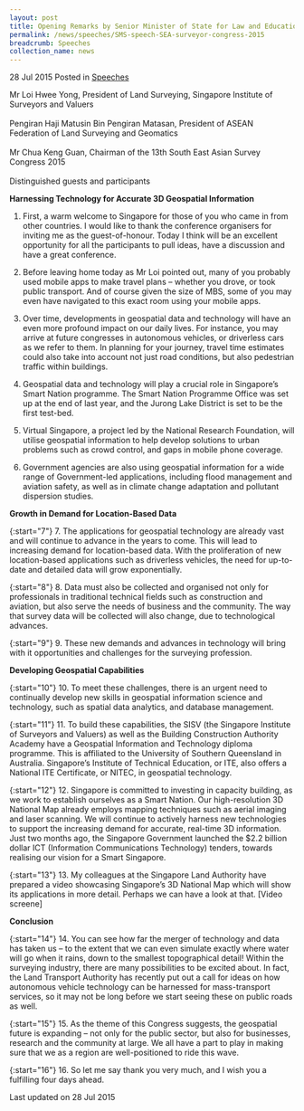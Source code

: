 ```yaml
---
layout: post
title: Opening Remarks by Senior Minister of State for Law and Education Ms Indranee Rajah SC at the 13th South East Asia Survey Congress 2015
permalink: /news/speeches/SMS-speech-SEA-surveyor-congress-2015
breadcrumb: Speeches
collection_name: news
---
```


28 Jul 2015 Posted in [Speeches](/news/speeches)


Mr Loi Hwee Yong, President of Land Surveying, Singapore Institute of Surveyors and Valuers
<br>  
Pengiran Haji Matusin Bin Pengiran Matasan, President of ASEAN Federation of Land Surveying and Geomatics
<br>  
Mr Chua Keng Guan, Chairman of the 13th South East Asian Survey Congress 2015 
<br>  
Distinguished guests and participants
<br>  


**Harnessing Technology for Accurate 3D Geospatial Information**

1. First, a warm welcome to Singapore for those of you who came in from other countries. I would like to thank the conference organisers for inviting me as the guest-of-honour. Today I think will be an excellent opportunity for all the participants to pull ideas, have a discussion and have a great conference.


2. Before leaving home today as Mr Loi pointed out, many of you probably used mobile apps to make travel plans – whether you drove, or took public transport. And of course given the size of MBS, some of you may even have navigated to this exact room using your mobile apps.


3. Over time, developments in geospatial data and technology will have an even more profound impact on our daily lives. For instance, you may arrive at future congresses in autonomous vehicles, or driverless cars as we refer to them. In planning for your journey, travel time estimates could also take into account not just road conditions, but also pedestrian traffic within buildings. 


4. Geospatial data and technology will play a crucial role in Singapore’s Smart Nation programme. The Smart Nation Programme Office was set up at the end of last year, and the Jurong Lake District is set to be the first test-bed.


5. Virtual Singapore, a project led by the National Research Foundation, will utilise geospatial information to help develop solutions to urban problems such as crowd control, and gaps in mobile phone coverage.


6. Government agencies are also using geospatial information for a wide range of Government-led applications, including flood management and aviation safety, as well as in climate change adaptation and pollutant dispersion studies.


**Growth in Demand for Location-Based Data**


{:start="7"}
7. The applications for geospatial technology are already vast and will continue to advance in the years to come. This will lead to increasing demand for location-based data. With the proliferation of new location-based applications such as driverless vehicles, the need for up-to-date and detailed data will grow exponentially. 


{:start="8"}
8. Data must also be collected and organised not only for professionals in traditional technical fields such as construction and aviation, but also serve the needs of business and the community. The way that survey data will be collected will also change, due to technological advances. 


{:start="9"}
9. These new demands and advances in technology will bring with it opportunities and challenges for the surveying profession.

**Developing Geospatial Capabilities**


{:start="10"}
10. To meet these challenges, there is an urgent need to continually develop new skills in geospatial information science and technology, such as spatial data analytics, and database management. 


{:start="11"}
11. To build these capabilities, the SISV (the Singapore Institute of Surveyors and Valuers) as well as the Building Construction Authority Academy have a Geospatial Information and Technology diploma programme. This is affiliated to the University of Southern Queensland in Australia. Singapore’s Institute of Technical Education, or ITE, also offers a National ITE Certificate, or NITEC, in geospatial technology.


{:start="12"}
12. Singapore is committed to investing in capacity building, as we work to establish ourselves as a Smart Nation. Our high-resolution 3D National Map already employs mapping techniques such as aerial imaging and laser scanning. We will continue to actively harness new technologies to support the increasing demand for accurate, real-time 3D information. Just two months ago, the Singapore Government launched the $2.2 billion dollar ICT (Information Communications Technology) tenders, towards realising our vision for a Smart Singapore. 


{:start="13"}
13. My colleagues at the Singapore Land Authority have prepared a video showcasing Singapore’s 3D National Map which will show its applications in more detail. Perhaps we can have a look at that. [Video screene]

**Conclusion**


{:start="14"}
14. You can see how far the merger of technology and data has taken us – to the extent that we can even simulate exactly where water will go when it rains, down to the smallest topographical detail! Within the surveying industry, there are many possibilities to be excited about. In fact, the Land Transport Authority has recently put out a call for ideas on how autonomous vehicle technology can be harnessed for mass-transport services, so it may not be long before we start seeing these on public roads as well.


{:start="15"}
15. As the theme of this Congress suggests, the geospatial future is expanding – not only for the public sector, but also for businesses, research and the community at large. We all have a part to play in making sure that we as a region are well-positioned to ride this wave.


{:start="16"}
16. So let me say thank you very much, and I wish you a fulfilling four days ahead.


<p class="right-side-updated">Last updated on 28 Jul 2015</p>
